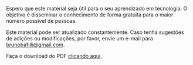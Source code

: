 Espero que este material seja útil para o seu aprendizado em tecnologia. O objetivo é disseminar o conhecimento de forma gratuita para o maior número possível de pessoas.

Este material pode ser atualizado constantemente. Caso tenha sugestões de adições ou modificações, por favor, envie um e-mail para [brunobafilli@gmail.com](mailto:brunobafilli@gmail.com).

Faça o download do PDF [clicando aqui](https://1drv.ms/b/c/0b0d018cf7134300/EQBDE_eMAQ0ggAtvlAAAAAABH7jgAV3f82tGjzOKSyDQOQ?e=sc618K).
